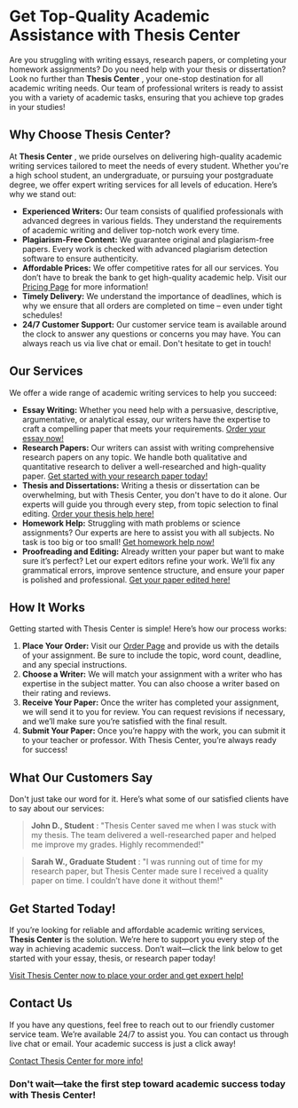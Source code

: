 # Get Top-Quality Academic Assistance with Thesis Center

Are you struggling with writing essays, research papers, or completing your homework assignments? Do you need help with your thesis or dissertation? Look no further than **Thesis Center** , your one-stop destination for all academic writing needs. Our team of professional writers is ready to assist you with a variety of academic tasks, ensuring that you achieve top grades in your studies!

## Why Choose Thesis Center?

At **Thesis Center** , we pride ourselves on delivering high-quality academic writing services tailored to meet the needs of every student. Whether you're a high school student, an undergraduate, or pursuing your postgraduate degree, we offer expert writing services for all levels of education. Here’s why we stand out:

- **Experienced Writers:** Our team consists of qualified professionals with advanced degrees in various fields. They understand the requirements of academic writing and deliver top-notch work every time.
- **Plagiarism-Free Content:** We guarantee original and plagiarism-free papers. Every work is checked with advanced plagiarism detection software to ensure authenticity.
- **Affordable Prices:** We offer competitive rates for all our services. You don’t have to break the bank to get high-quality academic help. Visit our [Pricing Page](https://tinyurl.com/topessay?keyword=thesis+center) for more information!
- **Timely Delivery:** We understand the importance of deadlines, which is why we ensure that all orders are completed on time – even under tight schedules!
- **24/7 Customer Support:** Our customer service team is available around the clock to answer any questions or concerns you may have. You can always reach us via live chat or email. Don't hesitate to get in touch!

## Our Services

We offer a wide range of academic writing services to help you succeed:

- **Essay Writing:** Whether you need help with a persuasive, descriptive, argumentative, or analytical essay, our writers have the expertise to craft a compelling paper that meets your requirements. [Order your essay now!](https://tinyurl.com/topessay?keyword=thesis+center)
- **Research Papers:** Our writers can assist with writing comprehensive research papers on any topic. We handle both qualitative and quantitative research to deliver a well-researched and high-quality paper. [Get started with your research paper today!](https://tinyurl.com/topessay?keyword=thesis+center)
- **Thesis and Dissertations:** Writing a thesis or dissertation can be overwhelming, but with Thesis Center, you don't have to do it alone. Our experts will guide you through every step, from topic selection to final editing. [Order your thesis help here!](https://tinyurl.com/topessay?keyword=thesis+center)
- **Homework Help:** Struggling with math problems or science assignments? Our experts are here to assist you with all subjects. No task is too big or too small! [Get homework help now!](https://tinyurl.com/topessay?keyword=thesis+center)
- **Proofreading and Editing:** Already written your paper but want to make sure it’s perfect? Let our expert editors refine your work. We’ll fix any grammatical errors, improve sentence structure, and ensure your paper is polished and professional. [Get your paper edited here!](https://tinyurl.com/topessay?keyword=thesis+center)

## How It Works

Getting started with Thesis Center is simple! Here’s how our process works:

1. **Place Your Order:** Visit our [Order Page](https://tinyurl.com/topessay?keyword=thesis+center) and provide us with the details of your assignment. Be sure to include the topic, word count, deadline, and any special instructions.
2. **Choose a Writer:** We will match your assignment with a writer who has expertise in the subject matter. You can also choose a writer based on their rating and reviews.
3. **Receive Your Paper:** Once the writer has completed your assignment, we will send it to you for review. You can request revisions if necessary, and we’ll make sure you’re satisfied with the final result.
4. **Submit Your Paper:** Once you’re happy with the work, you can submit it to your teacher or professor. With Thesis Center, you’re always ready for success!

## What Our Customers Say

Don't just take our word for it. Here’s what some of our satisfied clients have to say about our services:

> **John D., Student** : "Thesis Center saved me when I was stuck with my thesis. The team delivered a well-researched paper and helped me improve my grades. Highly recommended!"

> **Sarah W., Graduate Student** : "I was running out of time for my research paper, but Thesis Center made sure I received a quality paper on time. I couldn’t have done it without them!"

## Get Started Today!

If you’re looking for reliable and affordable academic writing services, **Thesis Center** is the solution. We’re here to support you every step of the way in achieving academic success. Don’t wait—click the link below to get started with your essay, thesis, or research paper today!

[Visit Thesis Center now to place your order and get expert help!](https://tinyurl.com/topessay?keyword=thesis+center)

## Contact Us

If you have any questions, feel free to reach out to our friendly customer service team. We’re available 24/7 to assist you. You can contact us through live chat or email. Your academic success is just a click away!

[Contact Thesis Center for more info!](https://tinyurl.com/topessay?keyword=thesis+center)

### Don't wait—take the first step toward academic success today with Thesis Center!
